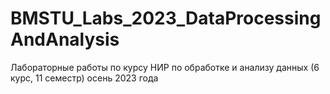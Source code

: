 # BMSTU_Labs_2023_DataProcessingAndAnalysis
Лабораторные работы по курсу НИР по обработке и анализу данных (6 курс, 11 семестр) осень 2023 года
